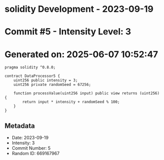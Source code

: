 ﻿# solidity Development - 2023-09-19
# Commit #5 - Intensity Level: 3
# Generated on: 2025-06-07 10:52:47
```solidity
pragma solidity ^0.8.0;

contract DataProcessor5 {
    uint256 public intensity = 3;
    uint256 private randomSeed = 67256;

    function processValue(uint256 input) public view returns (uint256) {
        return input * intensity + randomSeed % 100;
    }
}
```
## Metadata
- Date: 2023-09-19
- Intensity: 3
- Commit Number: 5
- Random ID: 669167967
